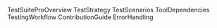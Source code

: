 TestSuiteProOverview
TestStrategy
TestScenarios
ToolDependencies
TestingWorkflow
ContributionGuide
ErrorHandling

